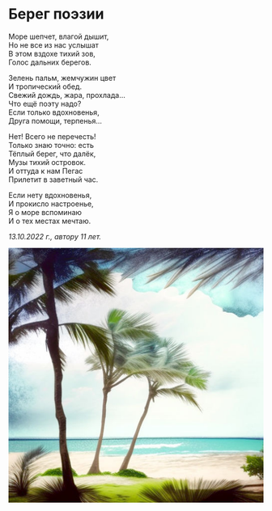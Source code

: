 # Берег поэзии

Море шепчет, влагой дышит,  
Но не все из нас услышат  
В этом вздохе тихий зов,  
Голос дальних берегов.

Зелень пальм, жемчужин цвет  
И тропический обед.  
Свежий дождь, жара, прохлада...  
Что ещё поэту надо?  
Если только вдохновенья,  
Друга помощи, терпенья...

Нет! Всего не перечесть!  
Только знаю точно: есть  
Тёплый берег, что далёк,  
Музы тихий островок.  
И оттуда к нам Пегас  
Прилетит в заветный час.

Если нету вдохновенья,  
И прокисло настроенье,  
Я о море вспоминаю  
И о тех местах мечтаю.

*13.10.2022 г., автору 11 лет.*

![Берег поэзии](../images/coast-of-poetry.jpg)
